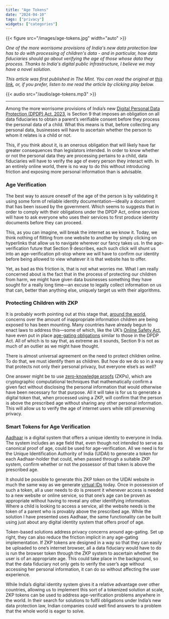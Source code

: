 ```yaml
---
title: "Age Tokens"
date: "2024-04-10"
tags: ["privacy"]
widgets: ["categories"]
---
```


{{< figure src="/images/age-tokens.jpg" width="auto" >}}

_One of the more worrisome provisions of India's new data protection law has to do with processing of children's data - and in particular, how data fiduciaries should go about verifying the age of those whose data they process. Thanks to India's digital public infrastructure, I believe we may have a novel solution._

<!--more-->

_This article was first published in The Mint. You can read the original at [_this link_](https://www.livemint.com/opinion/online-views/aadhaarbased-age-tokens-can-solve-a-privacy-problem-11712663231351.html), or, if you prefer, listen to me read the article by clicking play below._

{{< audio src="/audio/age-tokens.mp3" >}}

---

Among the more worrisome provisions of India’s new [Digital Personal Data Protection (DPDP) Act, 2023](https://trilegal.com/dataprotection/dataprotectionrevamp/), is Section 9 that imposes an obligation on all data fiduciaries to obtain a parent’s verifiable consent before they process the personal data of a child. What this means is that, before collecting any personal data, businesses will have to ascertain whether the person to whom it relates is a child or not.

This, if you think about it, is an onerous obligation that will likely have far greater consequences than legislators intended. In order to know whether or not the personal data they are processing pertains to a child, data fiduciaries will have to verify the age of every person they interact with. In an entirely online world, there is no way to do this without introducing friction and exposing more personal information than is advisable.

### Age Verification

The best way to assure oneself of the age of the person is by validating it using some form of reliable identity documentation—ideally a document that has been issued by the government. Which seems to suggests that in order to comply with their obligations under the DPDP Act, online services will have to ask everyone who uses their services to first produce identity documents before they can proceed.

This, as you can imagine, will break the internet as we know it. Today, we think nothing of flitting from one website to another by simply clicking on hyperlinks that allow us to navigate wherever our fancy takes us. In the age-verification future that Section 9 describes, each such click will shunt us into an age-verification pit-stop where we will have to confirm our identity before being allowed to view whatever it is that website has to offer.

Yet, as bad as this friction is, that is not what worries me. What I am really concerned about is the fact that in the process of protecting our children from harm, we might have given data businesses something they have sought for a really long time—an excuse to legally collect information on us that can, better than anything else, uniquely target us with their algorithms.

### Protecting Children with ZKP

It is probably worth pointing out at this stage that, [around the world](https://www.theverge.com/23721306/online-age-verification-privacy-laws-child-safety), concerns over the amount of inappropriate information children are being exposed to has been mounting. Many countries have already begun to enact laws to address this—some of which, like the UK’s [Online Safety Act](https://www.legislation.gov.uk/ukpga/2023/50/contents/enacted), have even put in place [age-gating obligations](https://www.legislation.gov.uk/ukpga/2023/50/part/4/enacted) similar to those in the DPDP Act. All of which is to say that, as extreme as it sounds, Section 9 is not as much of an outlier as we might have thought.

There is almost universal agreement on the need to protect children online. To do that, we must identify them as children. But how do we do so in a way that protects not only their personal privacy, but everyone else’s as well?

One answer might be to use [zero-knowledge proofs](https://en.wikipedia.org/wiki/Zero-knowledge_proof) (ZKPs), which are cryptographic computational techniques that mathematically confirm a given fact without disclosing the personal information that would otherwise have been necessary for that purpose. All it will take is for us to generate a digital token that, when processed using a ZKP, will confirm that the person is above the prescribed age without sharing any other personal information. This will allow us to verify the age of internet users while still preserving privacy.

### Smart Tokens for Age Verification

[Aadhaar](https://uidai.gov.in/en/) is a digital system that offers a unique identity to everyone in India. The system includes an age field that, even though not intended to serve as canonical proof of age, could be used for age-verification. All we need is for the Unique Identification Authority of India (UIDAI) to generate a token for each Aadhaar-holder that could, when passed through a suitable ZKP system, confirm whether or not the possessor of that token is above the prescribed age.

It should be possible to generate this ZKP token on the UIDAI website in much the same way as we generate [virtual IDs](https://uidai.gov.in/en/contact-support/have-any-question/284-english-uk/faqs/aadhaar-online-services/virtual-id-vid.html) today. Once in possession of such a token, all a user needs to do is present it whenever access is needed to a new website or online service, so that one’s age can be proven as appropriate without having to reveal any other identifying information. Where a child is looking to access a service, all the website needs is the token of a parent who is provably above the prescribed age. While the solution I have presented uses Aadhaar, the same functionality can be built using just about any digital identity system that offers proof of age.

Token-based solutions address privacy concerns around age-gating. Set up right, they can also reduce the friction implicit in any age-gating implementation. If ZKP tokens are designed in a way so that they can easily be uploaded to one’s internet browser, all a data fiduciary would have to do is run the browser token through the ZKP system to ascertain whether the user is of an appropriate age. This could take place in the background, so that the data fiduciary not only gets to verify the user’s age without accessing her personal information, it can do so without affecting the user experience.

While India’s digital identity system gives it a relative advantage over other countries, allowing us to implement this sort of a tokenized solution at scale, ZKP tokens can be used to address age-verification problems anywhere in the world. In their search for solutions to fulfil obligations under India’s new data protection law, Indian companies could well find answers to a problem that the whole world is eager to solve.
